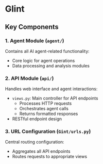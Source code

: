 # Glint

## Key Components

### 1. Agent Module (`agent/`)
Contains all AI agent-related functionality:
- Core logic for agent operations
- Data processing and analysis modules

### 2. API Module (`api/`)
Handles web interface and agent interactions:
- `views.py`: Main controller for API endpoints
  - Processes HTTP requests
  - Orchestrates agent calls
  - Returns formatted responses
- RESTful endpoint design

### 3. URL Configuration (`Gint/urls.py`)
Central routing configuration:
- Aggregates all API endpoints
- Routes requests to appropriate views